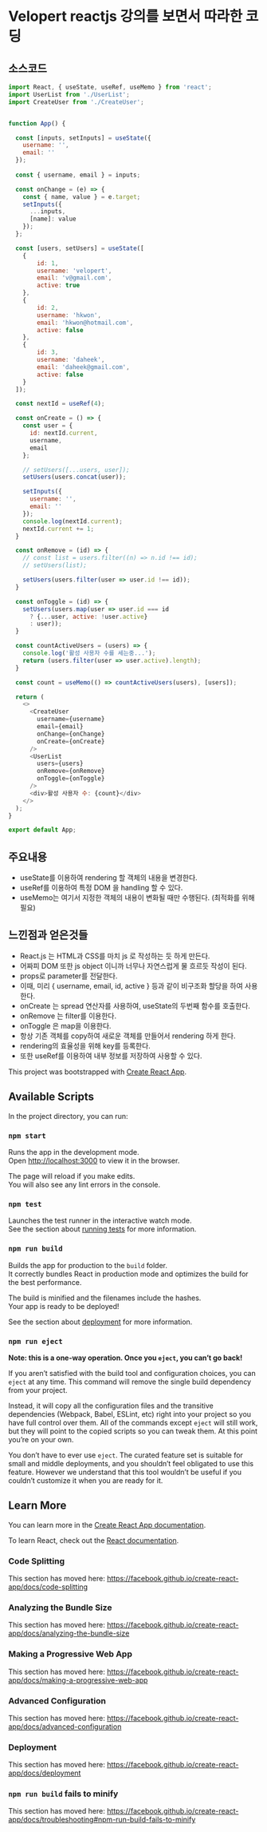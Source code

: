 # Velopert reactjs 강의를 보면서 따라한 코딩

## 소스코드
````javascript
import React, { useState, useRef, useMemo } from 'react';
import UserList from './UserList';
import CreateUser from './CreateUser';


function App() {

  const [inputs, setInputs] = useState({
    username: '',
    email: ''
  });
  
  const { username, email } = inputs;

  const onChange = (e) => {
    const { name, value } = e.target;
    setInputs({
      ...inputs,
      [name]: value
    });
  };

  const [users, setUsers] = useState([
    {
        id: 1,
        username: 'velopert',
        email: 'v@gmail.com',
        active: true
    },
    {
        id: 2,
        username: 'hkwon',
        email: 'hkwon@hotmail.com',
        active: false
    },
    {
        id: 3,
        username: 'daheek',
        email: 'daheek@gmail.com',
        active: false
    }
  ]);

  const nextId = useRef(4);

  const onCreate = () => {
    const user = {
      id: nextId.current,
      username,
      email
    };

    // setUsers([...users, user]);
    setUsers(users.concat(user));

    setInputs({
      username: '',
      email: ''
    });
    console.log(nextId.current);
    nextId.current += 1;
  }

  const onRemove = (id) => {
    // const list = users.filter((n) => n.id !== id);
    // setUsers(list);

    setUsers(users.filter(user => user.id !== id));
  }

  const onToggle = (id) => {
    setUsers(users.map(user => user.id === id
      ? {...user, active: !user.active}
      : user));
  }

  const countActiveUsers = (users) => {
    console.log('활성 사용자 수를 세는중...');
    return (users.filter(user => user.active).length);
  }

  const count = useMemo(() => countActiveUsers(users), [users]);

  return (
    <>
      <CreateUser 
        username={username}
        email={email}
        onChange={onChange}
        onCreate={onCreate} 
      />
      <UserList 
        users={users} 
        onRemove={onRemove} 
        onToggle={onToggle} 
      />
      <div>활성 사용자 수: {count}</div>
    </>
  );
}

export default App;
````

## 주요내용
- useState를 이용하여 rendering 할 객체의 내용을 변경한다.
- useRef를 이용하여 특정 DOM 을 handling 할 수 있다.
- useMemo는 여기서 지정한 객체의 내용이 변화될 때만 수행된다. (최적화를 위해 필요)

## 느낀점과 얻은것들
- React.js 는 HTML과 CSS를 마치 js 로 작성하는 듯 하게 만든다.
- 어짜피 DOM 또한 js object 이니까 너무나 자연스럽게 물 흐르듯 작성이 된다.
- props로 parameter를 전달한다.
- 이때, 미리 { username, email, id, active } 등과 같이 비구조화 할당을 하여 사용한다.
- onCreate 는 spread 연산자를 사용하여, useState의 두번째 함수를 호출한다.
- onRemove 는 filter를 이용한다.
- onToggle 은 map을 이용한다.
- 항상 기존 객체를 copy하여 새로운 객체를 만들어서 rendering 하게 한다.
- rendering의 효율성을 위해 key를 등록한다.
- 또한 useRef를 이용하여 내부 정보를 저장하여 사용할 수 있다.

This project was bootstrapped with [Create React App](https://github.com/facebook/create-react-app).

## Available Scripts

In the project directory, you can run:

### `npm start`

Runs the app in the development mode.<br>
Open [http://localhost:3000](http://localhost:3000) to view it in the browser.

The page will reload if you make edits.<br>
You will also see any lint errors in the console.

### `npm test`

Launches the test runner in the interactive watch mode.<br>
See the section about [running tests](https://facebook.github.io/create-react-app/docs/running-tests) for more information.

### `npm run build`

Builds the app for production to the `build` folder.<br>
It correctly bundles React in production mode and optimizes the build for the best performance.

The build is minified and the filenames include the hashes.<br>
Your app is ready to be deployed!

See the section about [deployment](https://facebook.github.io/create-react-app/docs/deployment) for more information.

### `npm run eject`

**Note: this is a one-way operation. Once you `eject`, you can’t go back!**

If you aren’t satisfied with the build tool and configuration choices, you can `eject` at any time. This command will remove the single build dependency from your project.

Instead, it will copy all the configuration files and the transitive dependencies (Webpack, Babel, ESLint, etc) right into your project so you have full control over them. All of the commands except `eject` will still work, but they will point to the copied scripts so you can tweak them. At this point you’re on your own.

You don’t have to ever use `eject`. The curated feature set is suitable for small and middle deployments, and you shouldn’t feel obligated to use this feature. However we understand that this tool wouldn’t be useful if you couldn’t customize it when you are ready for it.

## Learn More

You can learn more in the [Create React App documentation](https://facebook.github.io/create-react-app/docs/getting-started).

To learn React, check out the [React documentation](https://reactjs.org/).

### Code Splitting

This section has moved here: https://facebook.github.io/create-react-app/docs/code-splitting

### Analyzing the Bundle Size

This section has moved here: https://facebook.github.io/create-react-app/docs/analyzing-the-bundle-size

### Making a Progressive Web App

This section has moved here: https://facebook.github.io/create-react-app/docs/making-a-progressive-web-app

### Advanced Configuration

This section has moved here: https://facebook.github.io/create-react-app/docs/advanced-configuration

### Deployment

This section has moved here: https://facebook.github.io/create-react-app/docs/deployment

### `npm run build` fails to minify

This section has moved here: https://facebook.github.io/create-react-app/docs/troubleshooting#npm-run-build-fails-to-minify
